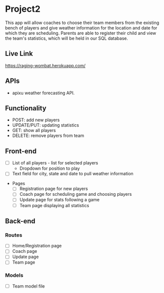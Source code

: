 # Project2
This app will allow coaches to choose their team members from the existing bench of players and give weather information for the location and date for which they are scheduling.  Parents are able to register their child and view the team's statistics, which will be held in our SQL database.

## Live Link
https://raging-wombat.herokuapp.com/

## APIs
- apixu weather forecasting API.

## Functionality
- POST: add new players
- UPDATE/PUT: updating statistics
- GET: show all players
- DELETE: remove players from team

## Front-end
* [ ] List of all players - list for selected players
    * Dropdown for position to play
* [ ] Text field for city, state and date to pull weather information
* Pages
    * [ ] Registration page for new players
    * [ ] Coach page for scheduling game and choosing players
    * [ ] Update page for stats following a game
    * [ ] Team page displaying all statistics

## Back-end
### Routes
* [ ] Home/Registration page
* [ ] Coach page
* [ ] Update page
* [ ] Team page

### Models
* [ ] Team model file
